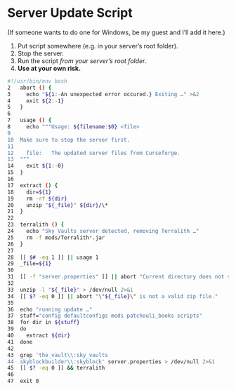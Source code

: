 ﻿# Server Update Script

(If someone wants to do one for Windows, be my guest and I’ll add it here.)

1. Put script somewhere (e.g. in your server’s root folder).
2. Stop the server.
3. Run the script _from your server’s root folder_.
3. **Use at your own risk.**

```bash
#!/usr/bin/env bash
2	abort () {
3	  echo "${1:-An unexpected error occured.} Exiting …" >&2
4	  exit ${2:-1}
5	}
6	
7	usage () {
8	  echo """Usage: ${filename:$0} <file>
9	
10	Make sure to stop the server first.
11	
12	  file:   The updated server files from Curseforge.
13	"""
14	  exit ${1:-0}
15	}
16	
17	extract () {
18	  dir=${1}
19	  rm -rf ${dir}
20	  unzip "${_file}" ${dir}/\*
21	}
22	
23	terralith () {
24	  echo "Sky Vaults server detected, removing Terralith …"
25	  rm -f mods/Terralith*.jar
26	}
27	
28	[[ $# -eq 1 ]] || usage 1
29	_file=${1}
30	
31	[[ -f "server.properties" ]] || abort "Current directory does not seem to be a Minecraft server."
32	
33	unzip -l "${_file}" > /dev/null 2>&1
34	[[ $? -eq 0 ]] || abort "\"${_file}\" is not a valid zip file."
35	
36	echo "running update …"
37	stuff="config defaultconfigs mods patchouli_books scripts"
38	for dir in ${stuff}
39	do
40	  extract ${dir}
41	done
42	
43	grep 'the_vault\\:sky_vaults
44	skyblockbuilder\\:skyblock' server.properties > /dev/null 2>&1
45	[[ $? -eq 0 ]] && terralith
46	
47	exit 0
```
